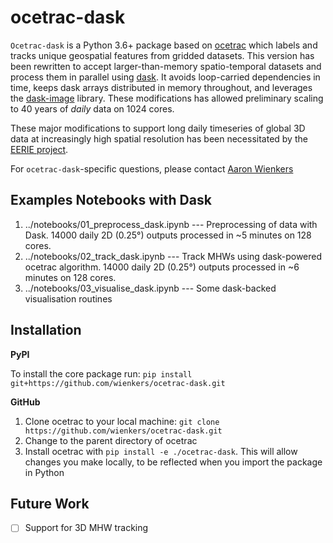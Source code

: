 ocetrac-dask
==============================

`Ocetrac-dask` is a Python 3.6+ package based on [ocetrac](https://github.com/ocetrac/ocetrac) which labels and tracks unique geospatial features from gridded datasets. This version has been rewritten to accept larger-than-memory spatio-temporal datasets and process them in parallel using [dask](https://dask.org/). It avoids loop-carried dependencies in time, keeps dask arrays distributed in memory throughout, and leverages the [dask-image](https://github.com/dask/dask-image) library. These modifications has allowed preliminary scaling to 40 years of _daily_ data on 1024 cores. 

These major modifications to support long daily timeseries of global 3D data at increasingly high spatial resolution has been necessitated by the [EERIE project](https://eerie-project.eu).

For `ocetrac-dask`-specific questions, please contact [Aaron Wienkers](mailto:aaron.wienkers@usys.ethz.ch)


Examples Notebooks with Dask
------------
1. ../notebooks/01_preprocess_dask.ipynb --- Preprocessing of data with Dask. 14000 daily 2D (0.25°) outputs processed in ~5 minutes on 128 cores.
2. ../notebooks/02_track_dask.ipynb --- Track MHWs using dask-powered ocetrac algorithm. 14000 daily 2D (0.25°) outputs processed in ~6 minutes on 128 cores.
3. ../notebooks/03_visualise_dask.ipynb --- Some dask-backed visualisation routines
   

Installation
------------

**PyPI**

To install the core package run: ``pip install git+https://github.com/wienkers/ocetrac-dask.git`` 

**GitHub**

1. Clone ocetrac to your local machine: ``git clone https://github.com/wienkers/ocetrac-dask.git``
2. Change to the parent directory of ocetrac
3. Install ocetrac with ``pip install -e ./ocetrac-dask``. This will allow
   changes you make locally, to be reflected when you import the package in Python


Future Work
------------
- [ ] Support for 3D MHW tracking